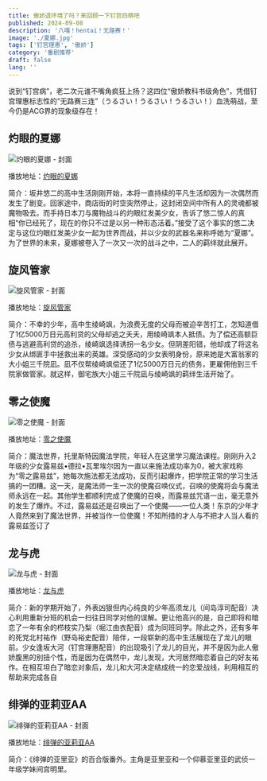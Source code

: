 ```yaml
---
title: 傲娇退环境了吗？来回顾一下钉宫四萌吧
published: 2024-09-08
description: '八嘎！hentai！无路赛！'
image: './夏娜.jpg'
tags: ['钉宫理惠', '傲娇']
category: '番剧推荐'
draft: false 
lang: ''
---
```


说到“钉宫病”，老二次元谁不嘴角疯狂上扬？这四位“傲娇教科书级角色”，凭借钉宫理惠标志性的“无路赛三连”（うるさい！うるさい！うるさい！）血洗萌战，至今仍是ACG界的现象级存在！

## 灼眼的夏娜

![灼眼的夏娜 - 封面](https://assets.heimuer.tv/imgs/2019/04/01/66548b1cd24e49679f0853ce207da561.jpg)

播放地址：[灼眼的夏娜](https://hmoe.xyz/video/15965)

简介：坂井悠二的高中生活刚刚开始，本将一直持续的平凡生活却因为一次偶然而发生了剧变。回家途中，商店街的时空突然停止，这封闭空间中所有人的灵魂都被魔物吸去。而手持日本刀与魔物战斗的灼眼红发美少女，告诉了悠二惊人的真相“你已经死了，现在的你只不过是以另一种形态活着。”接受了这个事实的悠二决定与这位灼眼红发美少女一起为世界而战，并以少女的武器名来称呼她为“夏娜”。为了世界的未来，夏娜被卷入了一次又一次的战斗之中，二人的羁绊就此展开。


## 旋风管家

![旋风管家 - 封面](https://assets.heimuer.tv/imgs/2019/04/01/56ba262a68d2441cbb87623dcb1d925d.jpg)

播放地址：[旋风管家](https://hmoe.xyz/video/16144)

简介：不幸的少年，高中生绫崎飒，为浪费无度的父母而被迫辛苦打工，怎知道借了1亿5000万日元高利贷的父母却逃之夭夭，用绫崎飒本人抵债。为了偿还高额巨债与逃避高利贷的追杀，绫崎飒选择诱拐一名少女。但阴差阳错，他却成了将这名少女从绑匪手中拯救出来的英雄。深受感动的少女表明身份，原来她是大富翁家的大小姐三千院凪。凪不仅帮绫崎飒偿还了1亿5000万日元的债务，更雇佣他到三千院家做管家。就这样，御宅族大小姐三千院凪与绫崎飒的羁绊生活开始了。


## 零之使魔

![零之使魔 - 封面](https://assets.heimuer.tv/imgs/2019/04/01/3465634254644194a4b31b9215a3858b.jpg)

播放地址：[零之使魔](https://hmoe.xyz/video/16601)

简介：魔法世界，托里斯特因魔法学院，年轻人在这里学习魔法课程。刚刚升入2年级的少女露易兹•德拉•瓦里埃尔因为一直以来施法成功率为0，被大家戏称为“零之露易兹”，她每次施法都无法成功，反而引起爆炸，把学院正常的学习生活搞的一团糟。这一天，是魔法师一生一次的使魔召唤仪式，召唤的使魔将会与魔法师永远在一起。其他学生都顺利完成了使魔的召唤，而露易兹咒语一出，毫无意外的发生了爆炸。不过，露易兹还是召唤出了一个使魔——一位人类！东京的少年才人竟然来到了魔法世界，并被当作一位使魔！不知所措的才人与不把才人当人看的露易兹签订了


## 龙与虎

![龙与虎 - 封面](https://assets.heimuer.tv/imgs/2019/03/30/2f827770531e4addb02f3079f95d675e.jpg)

播放地址：[龙与虎](https://hmoe.xyz/video/13884)

简介：新的学期开始了，外表凶狠但内心纯良的少年高须龙儿（间岛淳司配音）决心利用重新分班的机会一扫往日同学对他的误解。更让他高兴的是，自己即将和暗恋了一年有余的栉枝实乃梨（堀江由衣配音）成为同班同学。除此之外，还有多年的死党北村祐作（野岛裕史配音）陪伴，一段崭新的高中生活展现在了龙儿的眼前。少女逢坂大河（钉宫理惠配音）的出现吸引了龙儿的目光，并不是因为此人傲娇腹黑的别扭个性，而是因为在偶然中，龙儿发现，大河居然暗恋着自己的好友祐作。在相互坦白了暗恋对象后，龙儿和大河决定结成统一的恋爱战线，利用相互的帮助来完成各自


## 绯弹的亚莉亚AA

![绯弹的亚莉亚AA - 封面](https://assets.heimuer.tv/imgs/2019/04/07/c3c00599cfe34e23995c27278c0a9492.jpg)

播放地址：[绯弹的亚莉亚AA](https://hmoe.xyz/video/18161)

简介：《绯弹的亚里亚》的百合版番外。主角是亚里亚和一个仰慕亚里亚的武侦一年级学妹间宫明里。